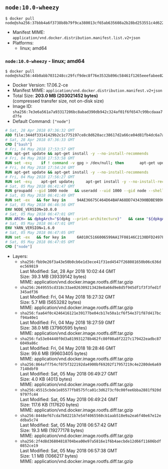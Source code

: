 ## `node:10.0-wheezy`

```console
$ docker pull node@sha256:37bbb4a6f3738b8b79f9ca380013cf65ab635608a2b28bd253551c4d6225245f
```

-	Manifest MIME: `application/vnd.docker.distribution.manifest.list.v2+json`
-	Platforms:
	-	linux; amd64

### `node:10.0-wheezy` - linux; amd64

```console
$ docker pull node@sha256:44b0abb7031248cc29fcf9dec8f76e3532b896c58461f1265eeefabee828fa0f
```

-	Docker Version: 17.06.2-ce
-	Manifest MIME: `application/vnd.docker.distribution.manifest.v2+json`
-	Total Size: **203.0 MB (203021452 bytes)**  
	(compressed transfer size, not on-disk size)
-	Image ID: `sha256:7e3e6a561a7a93317206bc8abad390db942c324af01f6f6547c99bcdaaa7d7fe`
-	Default Command: `["node"]`

```dockerfile
# Sat, 28 Apr 2018 07:36:32 GMT
ADD file:344df33141429b2c1c775197ce8c8d620acc38617d2a66ce04d81fb4dc6a7a0e in / 
# Sat, 28 Apr 2018 07:36:33 GMT
CMD ["bash"]
# Fri, 04 May 2018 17:53:57 GMT
RUN apt-get update && apt-get install -y --no-install-recommends 		ca-certificates 		curl 		netbase 		wget 	&& rm -rf /var/lib/apt/lists/*
# Fri, 04 May 2018 17:53:58 GMT
RUN set -ex; 	if ! command -v gpg > /dev/null; then 		apt-get update; 		apt-get install -y --no-install-recommends 			gnupg 			dirmngr 		; 		rm -rf /var/lib/apt/lists/*; 	fi
# Fri, 04 May 2018 17:54:24 GMT
RUN apt-get update && apt-get install -y --no-install-recommends 		bzr 		git 		mercurial 		openssh-client 		subversion 				procps 	&& rm -rf /var/lib/apt/lists/*
# Fri, 04 May 2018 17:56:27 GMT
RUN set -ex; 	apt-get update; 	apt-get install -y --no-install-recommends 		autoconf 		automake 		bzip2 		dpkg-dev 		file 		g++ 		gcc 		imagemagick 		libbz2-dev 		libc6-dev 		libcurl4-openssl-dev 		libdb-dev 		libevent-dev 		libffi-dev 		libgdbm-dev 		libgeoip-dev 		libglib2.0-dev 		libjpeg-dev 		libkrb5-dev 		liblzma-dev 		libmagickcore-dev 		libmagickwand-dev 		libncurses5-dev 		libncursesw5-dev 		libpng-dev 		libpq-dev 		libreadline-dev 		libsqlite3-dev 		libssl-dev 		libtool 		libwebp-dev 		libxml2-dev 		libxslt-dev 		libyaml-dev 		make 		patch 		xz-utils 		zlib1g-dev 				$( 			if apt-cache show 'default-libmysqlclient-dev' 2>/dev/null | grep -q '^Version:'; then 				echo 'default-libmysqlclient-dev'; 			else 				echo 'libmysqlclient-dev'; 			fi 		) 	; 	rm -rf /var/lib/apt/lists/*
# Sat, 05 May 2018 06:41:47 GMT
RUN groupadd --gid 1000 node   && useradd --uid 1000 --gid node --shell /bin/bash --create-home node
# Sat, 05 May 2018 06:41:49 GMT
RUN set -ex   && for key in     94AE36675C464D64BAFA68DD7434390BDBE9B9C5     FD3A5288F042B6850C66B31F09FE44734EB7990E     71DCFD284A79C3B38668286BC97EC7A07EDE3FC1     DD8F2338BAE7501E3DD5AC78C273792F7D83545D     C4F0DFFF4E8C1A8236409D08E73BC641CC11F4C8     B9AE9905FFD7803F25714661B63B535A4C206CA9     56730D5401028683275BD23C23EFEFE93C4CFFFE     77984A986EBC2AA786BC0F66B01FBB92821C587A   ; do     gpg --keyserver hkp://p80.pool.sks-keyservers.net:80 --recv-keys "$key" ||     gpg --keyserver hkp://ipv4.pool.sks-keyservers.net --recv-keys "$key" ||     gpg --keyserver hkp://pgp.mit.edu:80 --recv-keys "$key" ;   done
# Sat, 05 May 2018 06:46:56 GMT
ENV NODE_VERSION=10.0.0
# Sat, 05 May 2018 06:47:01 GMT
RUN ARCH= && dpkgArch="$(dpkg --print-architecture)"   && case "${dpkgArch##*-}" in     amd64) ARCH='x64';;     ppc64el) ARCH='ppc64le';;     *) echo "unsupported architecture"; exit 1 ;;   esac   && curl -SLO "https://nodejs.org/dist/v$NODE_VERSION/node-v$NODE_VERSION-linux-$ARCH.tar.xz"   && curl -SLO --compressed "https://nodejs.org/dist/v$NODE_VERSION/SHASUMS256.txt.asc"   && gpg --batch --decrypt --output SHASUMS256.txt SHASUMS256.txt.asc   && grep " node-v$NODE_VERSION-linux-$ARCH.tar.xz\$" SHASUMS256.txt | sha256sum -c -   && tar -xJf "node-v$NODE_VERSION-linux-$ARCH.tar.xz" -C /usr/local --strip-components=1 --no-same-owner   && rm "node-v$NODE_VERSION-linux-$ARCH.tar.xz" SHASUMS256.txt.asc SHASUMS256.txt   && ln -s /usr/local/bin/node /usr/local/bin/nodejs
# Sat, 05 May 2018 06:47:01 GMT
ENV YARN_VERSION=1.6.0
# Sat, 05 May 2018 06:47:05 GMT
RUN set -ex   && for key in     6A010C5166006599AA17F08146C2130DFD2497F5   ; do     gpg --keyserver hkp://p80.pool.sks-keyservers.net:80 --recv-keys "$key" ||     gpg --keyserver hkp://ipv4.pool.sks-keyservers.net --recv-keys "$key" ||     gpg --keyserver hkp://pgp.mit.edu:80 --recv-keys "$key" ;   done   && curl -fSLO --compressed "https://yarnpkg.com/downloads/$YARN_VERSION/yarn-v$YARN_VERSION.tar.gz"   && curl -fSLO --compressed "https://yarnpkg.com/downloads/$YARN_VERSION/yarn-v$YARN_VERSION.tar.gz.asc"   && gpg --batch --verify yarn-v$YARN_VERSION.tar.gz.asc yarn-v$YARN_VERSION.tar.gz   && mkdir -p /opt   && tar -xzf yarn-v$YARN_VERSION.tar.gz -C /opt/   && ln -s /opt/yarn-v$YARN_VERSION/bin/yarn /usr/local/bin/yarn   && ln -s /opt/yarn-v$YARN_VERSION/bin/yarnpkg /usr/local/bin/yarnpkg   && rm yarn-v$YARN_VERSION.tar.gz.asc yarn-v$YARN_VERSION.tar.gz
# Sat, 05 May 2018 06:47:05 GMT
CMD ["node"]
```

-	Layers:
	-	`sha256:fbb9e26f3a43e50b0cb6e1d3ece41f31ed4547f268081650b06c636dec569819`  
		Last Modified: Sat, 28 Apr 2018 10:02:44 GMT  
		Size: 39.3 MB (39339142 bytes)  
		MIME: application/vnd.docker.image.rootfs.diff.tar.gzip
	-	`sha256:2649555cd318c33ae026309213428e8a66d9e8d5f945df1f3f3fed1f345adf36`  
		Last Modified: Fri, 04 May 2018 18:27:32 GMT  
		Size: 5.7 MB (5653282 bytes)  
		MIME: application/vnd.docker.image.rootfs.diff.tar.gzip
	-	`sha256:faa64f0c4246416121e39177be04cb17e50a1cf6f54e371f87d417bcf94a40e1`  
		Last Modified: Fri, 04 May 2018 18:27:59 GMT  
		Size: 38.0 MB (37960595 bytes)  
		MIME: application/vnd.docker.image.rootfs.diff.tar.gzip
	-	`sha256:fa53e04440f0d3a819931278b462fc80f08a8f2227c179422eadbc876049a86c`  
		Last Modified: Fri, 04 May 2018 18:28:46 GMT  
		Size: 99.6 MB (99603405 bytes)  
		MIME: application/vnd.docker.image.rootfs.diff.tar.gzip
	-	`sha256:864aff754cf075f322192da4900bf69202f17957219c4e2280de6a697140dbf0`  
		Last Modified: Sat, 05 May 2018 06:49:27 GMT  
		Size: 4.0 KB (4013 bytes)  
		MIME: application/vnd.docker.image.rootfs.diff.tar.gzip
	-	`sha256:45515cbde1e85577fb8575fca01c3d6273cf0c00fee6bba2881f920d9797fc44`  
		Last Modified: Sat, 05 May 2018 06:49:24 GMT  
		Size: 117.6 KB (117620 bytes)  
		MIME: application/vnd.docker.image.rootfs.diff.tar.gzip
	-	`sha256:8448ef67cda7b0221b7e54f4065560cb1aab518e9a2ea6f40e67e12eddba5c74`  
		Last Modified: Sat, 05 May 2018 06:57:42 GMT  
		Size: 19.3 MB (19277178 bytes)  
		MIME: application/vnd.docker.image.rootfs.diff.tar.gzip
	-	`sha256:2f4d8d36804818704bea00e97a5816e1f6b4aecbde12d66f11606bdf0852ce19`  
		Last Modified: Sat, 05 May 2018 06:57:38 GMT  
		Size: 1.1 MB (1066217 bytes)  
		MIME: application/vnd.docker.image.rootfs.diff.tar.gzip
